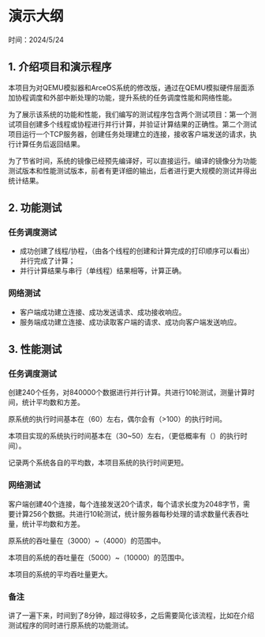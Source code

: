 ﻿# 演示大纲

时间：2024/5/24

## 1. 介绍项目和演示程序

本项目为对QEMU模拟器和ArceOS系统的修改版，通过在QEMU模拟硬件层面添加协程调度和外部中断处理的功能，提升系统的任务调度性能和网络性能。

为了展示该系统的功能和性能，我们编写的测试程序包含两个测试项目：第一个测试项目创建多个线程或协程进行并行计算，并验证计算结果的正确性。第二个测试项目运行一个TCP服务器，创建任务处理建立的连接，接收客户端发送的请求，执行计算任务后返回结果。

为了节省时间，系统的镜像已经预先编译好，可以直接运行。编译的镜像分为功能测试版本和性能测试版本，前者有更详细的输出，后者进行更大规模的测试并得出统计结果。

## 2. 功能测试

### 任务调度测试

- 成功创建了线程/协程，（由各个线程的创建和计算完成的打印顺序可以看出）并行完成了计算；
- 并行计算结果与串行（单线程）结果相等，计算正确。

### 网络测试

- 客户端成功建立连接、成功发送请求、成功接收响应。
- 服务端成功建立连接、成功读取客户端的请求、成功向客户端发送响应。

## 3. 性能测试

### 任务调度测试

创建240个任务，对840000个数据进行并行计算。共进行10轮测试，测量计算时间，统计平均数和方差。

原系统的执行时间基本在（60）左右，偶尔会有（>100）的执行时间。

本项目实现的系统执行时间基本在（30~50）左右，（更低概率有（）的执行时间）。

记录两个系统各自的平均数，本项目系统的执行时间更短。

### 网络测试

客户端创建40个连接，每个连接发送20个请求，每个请求长度为2048字节，需要计算256个数据。共进行10轮测试，统计服务器每秒处理的请求数量代表吞吐量，统计平均数和方差。

原系统的吞吐量在（3000）~（4000）的范围中。

本项目的系统的吞吐量在（5000）~（10000）的范围中。

本项目的系统的平均吞吐量更大。

### 备注

讲了一遍下来，时间到了8分钟，超过得较多，之后需要简化该流程，比如在介绍测试程序的同时进行原系统的功能测试。